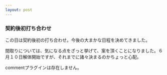```yaml
---
layout: post
---
```

<h3>契約後初打ち合わせ</h3>
<p>この日は契約後初の打ち合わせ。今後の大まかな日程を決めてきました。</p>
<p>間取りについては、気になる点をざっと挙げて、案を頂くことになりました。６月１０日解体開始ですが、それまでに諸々決まるのかちょっと心配。</p>
<p><span class="error">commentプラグインは存在しません。</span> </p>
